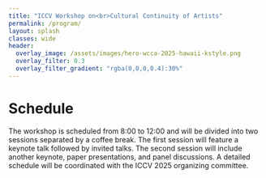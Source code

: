 ```yaml
---
title: "ICCV Workshop on<br>Cultural Continuity of Artists"
permalink: /program/
layout: splash
classes: wide
header:
  overlay_image: /assets/images/hero-wcca-2025-hawaii-kstyle.png
  overlay_filter: 0.3
  overlay_filter_gradient: "rgba(0,0,0,0.4):30%"
---
```


# Schedule

The workshop is scheduled from 8:00 to 12:00 and will be divided into two sessions separated by a coffee break. The first session will feature a keynote talk followed by invited talks. The second session will include another keynote, paper presentations, and panel discussions. A detailed schedule will be coordinated with the ICCV 2025 organizing committee.
